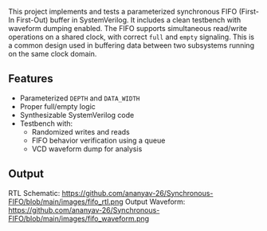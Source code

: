This project implements and tests a parameterized synchronous FIFO (First-In First-Out) buffer in SystemVerilog. It includes a clean testbench with waveform dumping enabled. The FIFO supports simultaneous read/write operations on a shared clock, with correct `full` and `empty` signaling. This is a common design used in buffering data between two subsystems running on the same clock domain.

## Features

- Parameterized `DEPTH` and `DATA_WIDTH`
- Proper full/empty logic
- Synthesizable SystemVerilog code
- Testbench with:
  - Randomized writes and reads
  - FIFO behavior verification using a queue
  - VCD waveform dump for analysis
 
## Output
RTL Schematic: https://github.com/ananyav-26/Synchronous-FIFO/blob/main/images/fifo_rtl.png
Output Waveform: https://github.com/ananyav-26/Synchronous-FIFO/blob/main/images/fifo_waveform.png
